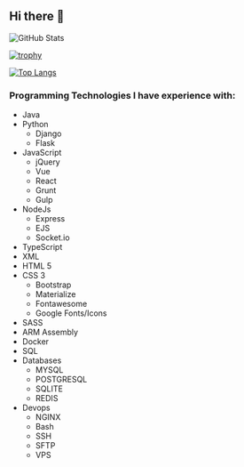 ## Hi there 👋


![GitHub Stats](https://github-readme-stats.vercel.app/api?username=nh916&theme=monokai)

[![trophy](https://github-profile-trophy.vercel.app/?username=nh916&theme=monokai)](https://github.com/ryo-ma/github-profile-trophy)

[![Top Langs](https://github-readme-stats.vercel.app/api/top-langs/?username=nh916&langs_count=8&theme=radical)](https://github.com/nh916/github-readme-stats)



### Programming Technologies I have experience with:
- Java
- Python
  - Django
  - Flask
- JavaScript
  - jQuery
  - Vue
  - React
  - Grunt
  - Gulp
- NodeJs
  - Express
  - EJS
  - Socket.io
- TypeScript
- XML
- HTML 5
- CSS 3
  - Bootstrap
  - Materialize
  - Fontawesome
  - Google Fonts/Icons
- SASS
- ARM Assembly
- Docker
- SQL
- Databases
  - MYSQL
  - POSTGRESQL
  - SQLITE
  - REDIS
- Devops
  - NGINX
  - Bash
  - SSH
  - SFTP
  - VPS



<!--
**nh916/nh916** is a ✨ _special_ ✨ repository because its `README.md` (this file) appears on your GitHub profile.

Here are some ideas to get you started:

- 🔭 I’m currently working on ...
- 🌱 I’m currently learning ...
- 👯 I’m looking to collaborate on ...
- 🤔 I’m looking for help with ...
- 💬 Ask me about ...
- 📫 How to reach me: ...
- 😄 Pronouns: ...
- ⚡ Fun fact: ...
-->
